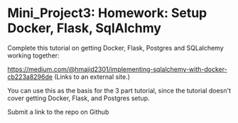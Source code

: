 # Mini_Project3: Homework: Setup Docker, Flask, SqlAlchmy

Complete this tutorial on getting Docker, Flask, Postgres and SQLalchemy working together:

https://medium.com/@hmajid2301/implementing-sqlalchemy-with-docker-cb223a8296de (Links to an external site.)

You can use this as the basis for the 3 part tutorial, since the tutorial doesn't cover getting Docker, Flask, and Postgres setup.

 

Submit a link to the repo on Github

